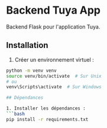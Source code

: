 # Backend Tuya App

Backend Flask pour l'application Tuya.

## Installation

1. Créer un environnement virtuel :
```bash
python -m venv venv
source venv/bin/activate  # Sur Unix
# ou
venv\Scripts\activate  # Sur Windows

## Dépendances

1. Installer les dépendances :
```bash
pip install -r requirements.txt

